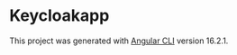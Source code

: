 # Keycloakapp

This project was generated with [Angular CLI](https://github.com/angular/angular-cli) version 16.2.1.

